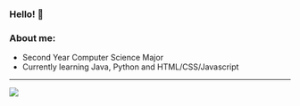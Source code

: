 ### Hello! 👋

### About me:
- Second Year Computer Science Major<br/>
- Currently learning Java, Python and HTML/CSS/Javascript<br/>

---

<a href="https://github.com/Rheiley">
  <img align="left" src="https://github-readme-stats.vercel.app/api/top-langs/?username=Rheiley&theme=tokyonight" />
  </a>


